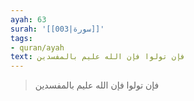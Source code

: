 ```yaml
---
ayah: 63
surah: '[[003|سورة]]'
tags:
- quran/ayah
text: فإن تولوا فإن الله عليم بالمفسدين
---
```

> فإن تولوا فإن الله عليم بالمفسدين
